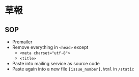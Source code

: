 # 草報

## SOP
- Premailer
- Remove everything in `<head>` except
  - `<meta charset="utf-8">`
  - `<title>`
- Paste into mailing service as source code
- Paste again into a new file `[issue_number].html` in `/static`
